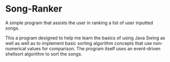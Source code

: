 # Song-Ranker
A simple program that assists the user in ranking a list of user inputted songs.

This a program designed to help me learn the basics of using Java Swing as well as well as to implement basic sorting algorithm concepts that use non-numerical values for comparison. The program itself uses an event-driven shellsort algorithm to sort the songs.
